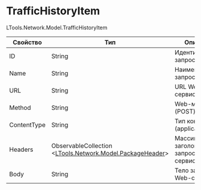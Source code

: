 # TrafficHistoryItem

LTools.Network.Model.TrafficHistoryItem

| Свойство    | Тип                                                                           | Описание                              |
| ----------- | ----------------------------------------------------------------------------- | ------------------------------------- |
| ID          | String                                                                        | Идентификатор запроса                 |
| Name        | String                                                                        | Наименование запроса                  |
| URL         | String                                                                        | URL Web-сервиса                       |
| Method      | String                                                                        | Web-метод (POST)                      |
| ContentType | String                                                                        | Тип контента (application/json)       |
| Headers     | ObservableCollection <[LTools.Network.Model.PackageHeader](packageheader.md)> | Массив заголовков запроса Web-сервиса |
| Body        | String                                                                        | Тело запроса Web-сервиса              |

